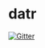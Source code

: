 # datr

[![Gitter](https://badges.gitter.im/libscie/datr.svg)](https://gitter.im/libscie/datr?utm_source=badge&utm_medium=badge&utm_campaign=pr-badge&utm_content=badge)